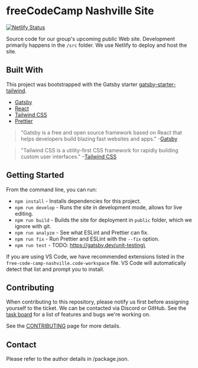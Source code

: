 # freeCodeCamp Nashville Site
[![Netlify Status](https://api.netlify.com/api/v1/badges/f312a2b3-bebf-40dd-9c3e-7c1b303005cc/deploy-status)](https://app.netlify.com/sites/fcc-nashville/deploys)

Source code for our group's upcoming public Web site. Development primarily happens in the `/src` folder. We use Netlify to deploy and host the site.

## Built With

This project was bootstrapped with the Gatsby starter [gatsby-starter-tailwind](https://www.gatsbyjs.org/starters/taylorbryant/gatsby-starter-tailwind/).

- [Gatsby](https://www.gatsbyjs.org/)
- [React](https://reactjs.org/)
- [Tailwind CSS](https://tailwindcss.com/)
- [Prettier](https://prettier.io/)

> "Gatsby is a free and open source framework based on React that helps developers build blazing fast websites and apps." -[Gatsby](https://www.gatsbyjs.org/)

> "Tailwind CSS is a utility-first CSS framework for rapidly building custom user interfaces." –[Tailwind CSS](https://tailwindcss.com)

## Getting Started

From the command line, you can run:

- `npm install` - Installs dependencies for this project.
- `npm run develop` - Runs the site in development mode, allows for live editing.
- `npm run build` - Builds the site for deployment in `public` folder, which we ignore with git.
- `npm run analyze` - See what ESLint and Prettier can fix.
- `npm run fix` - Run Prettier and ESLint with the `--fix` option.
- `npm run test` - TODO: https://gatsby.dev/unit-testing\

If you are using VS Code, we have recommended extensions listed in the `free-code-camp-nashville.code-workspace` file. VS Code will automatically detect that list and prompt you to install.

## Contributing

When contributing to this repository, please notify us first before assigning yourself to the ticket. We can be contacted via Discord or GitHub. See the [task board](https://github.com/nashvillefcc/nashvillefcc2020website/projects/4) for a list of features and bugs we're working on.

See the [CONTRIBUTING](https://github.com/nashvillefcc/nashvillefcc2020website/blob/master/CONTRIBUTING.md) page for more details.

## Contact

Please refer to the author details in /package.json.

